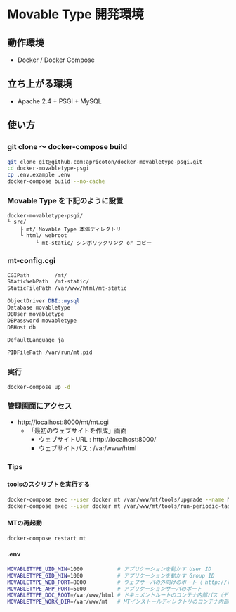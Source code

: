 # Movable Type 開発環境
## 動作環境
* Docker / Docker Compose

## 立ち上がる環境
* Apache 2.4 + PSGI + MySQL

## 使い方
### git clone 〜 docker-compose build
```bash
git clone git@github.com:apricoton/docker-movabletype-psgi.git
cd docker-movabletype-psgi
cp .env.example .env
docker-compose build --no-cache
```

### Movable Type を下記のように設置
```
docker-movabletype-psgi/
└ src/
    ├ mt/ Movable Type 本体ディレクトリ
    └ html/ webroot
         └ mt-static/ シンボリックリンク or コピー
```

### mt-config.cgi
```perl
CGIPath        /mt/
StaticWebPath  /mt-static/
StaticFilePath /var/www/html/mt-static

ObjectDriver DBI::mysql
Database movabletype
DBUser movabletype
DBPassword movabletype
DBHost db

DefaultLanguage ja

PIDFilePath /var/run/mt.pid
```

### 実行
```bash
docker-compose up -d
```

### 管理画面にアクセス
* http://localhost:8000/mt/mt.cgi
    * 「最初のウェブサイトを作成」画面
        * ウェブサイトURL : http://localhost:8000/
        * ウェブサイトパス : /var/www/html

### Tips
#### toolsのスクリプトを実行する
```bash
docker-compose exec --user docker mt /var/www/mt/tools/upgrade --name Melody
docker-compose exec --user docker mt /var/www/mt/tools/run-periodic-tasks
```

#### MTの再起動
```bash
docker-compose restart mt
```

#### .env
```bash
MOVABLETYPE_UID_MIN=1000           # アプリケーションを動かす User ID
MOVABLETYPE_GID_MIN=1000           # アプリケーションを動かす Group ID
MOVABLETYPE_WEB_PORT=8000          # ウェブサーバの外向けのポート（ http://localhost:8000/ ）
MOVABLETYPE_APP_PORT=5000          # アプリケーションサーバのポート
MOVABLETYPE_DOC_ROOT=/var/www/html # ドキュメントルートのコンテナ内部パス（デフォルトでは ./src が /var/www になっている）
MOVABLETYPE_WORK_DIR=/var/www/mt   # MTインストールディレクトリのコンテナ内部パス
```